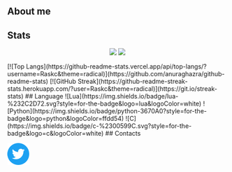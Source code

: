 
## About me

## Stats
<p align = "center">
  <img  src = "https://github-readme-stats.vercel.app/api?username=ritik307&show_icons=true&theme=radical&line_height=27">
  <img src = "https://github-readme-stats.vercel.app/api/top-langs/?username=ritik307&hide=html,css,java,shaderlab,kotlin,hlsl&theme=radical">
</p>
  [![Top Langs](https://github-readme-stats.vercel.app/api/top-langs/?username=Raskc&theme=radical)](https://github.com/anuraghazra/github-readme-stats)
                             [![GitHub Streak](https://github-readme-streak-stats.herokuapp.com/?user=Raskc&theme=radical)](https://git.io/streak-stats)
## Language
![Lua](https://img.shields.io/badge/lua-%232C2D72.svg?style=for-the-badge&logo=lua&logoColor=white)                                                                                 ![Python](https://img.shields.io/badge/python-3670A0?style=for-the-badge&logo=python&logoColor=ffdd54)                                                                             ![C](https://img.shields.io/badge/c-%2300599C.svg?style=for-the-badge&logo=c&logoColor=white)
## Contacts
<p align="left">
  <a href="https://twitter.com/Rask_Dev"><img alt="Twitter" height="50" width="50" src="assets/twitter.png"></a>
</p>

